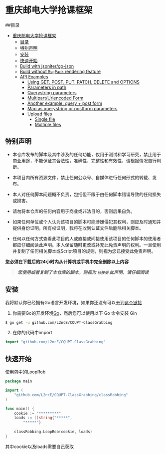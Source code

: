 # 重庆邮电大学抢课框架

##目录
- [重庆邮电大学抢课框架](#重庆邮电大学抢课框架)
    - [目录](#目录)
    - [特别声明](#特别声明)
    - [安装](#安装)
    - [快速开始](#快速开始)
    - [Build with jsoniter/go-json](#build-with-json-replacement)
    - [Build without `MsgPack` rendering feature](#build-without-msgpack-rendering-feature)
    - [API Examples](#api-examples)
        - [Using GET, POST, PUT, PATCH, DELETE and OPTIONS](#using-get-post-put-patch-delete-and-options)
        - [Parameters in path](#parameters-in-path)
        - [Querystring parameters](#querystring-parameters)
        - [Multipart/Urlencoded Form](#multiparturlencoded-form)
        - [Another example: query + post form](#another-example-query--post-form)
        - [Map as querystring or postform parameters](#map-as-querystring-or-postform-parameters)
        - [Upload files](#upload-files)
            - [Single file](#single-file)
            - [Multiple files](#multiple-files)

## 特别声明

- 本仓库发布的脚本及其中涉及的任何功能，仅用于测试和学习研究，禁止用于商业用途，不能保证其合法性，准确性，完整性和有效性，请根据情况自行判断。

- 本项目内所有资源文件，禁止任何公众号、自媒体进行任何形式的转载、发布。

- 本人对任何脚本问题概不负责，包括但不限于由任何脚本错误导致的任何损失或损害。

- 请勿将本仓库的任何内容用于商业或非法目的，否则后果自负。

- 如果任何单位或个人认为该项目的脚本可能涉嫌侵犯其权利，则应及时通知并提供身份证明，所有权证明，我将在收到认证文件后删除相关脚本。

- 任何以任何方式查看此项目的人或直接或间接使用该项目的任何脚本的使用者都应仔细阅读此声明。本人保留随时更改或补充此免责声明的权利。一旦使用并复制了任何相关脚本或Script项目的规则，则视为您已接受此免责声明。

**您必须在下载后的24小时内从计算机或手机中完全删除以上内容**

> ***您使用或者复制了本仓库的脚本，则视为 `已接受` 此声明，请仔细阅读***

## 安装

我将默认你已经拥有Go语言开发环境，如果你还没有可以去到[这个链接](https://blog.csdn.net/weixin_44621343/article/details/117792504)

1. 你需要Go的开发环境[Go](https://golang.org/)，然后您可以使用以下 Go 命令安装 Gin
```sh
$ go get -u github.com/L2ncE/CQUPT-ClassGrabbing
```

2. 在你的代码中import

```go
import "github.com/L2ncE/CQUPT-ClassGrabbing"
```


## 快速开始
使用包中的LoopRob
```go
package main

import (
	"github.com/L2ncE/CQUPT-ClassGrabbing/classRobbing"
)

func main() {
	cookie := "*********"
	loads := []string{"*****",
		"*****"}
	
	classRobbing.LoopRob(cookie, loads)
}
```
其中cookie以及loads需要自己获取


